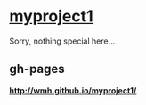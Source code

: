 # [myproject1](http://wmh.github.io/myproject1/)

Sorry, nothing special here...

gh-pages
--------

__http://wmh.github.io/myproject1/__

